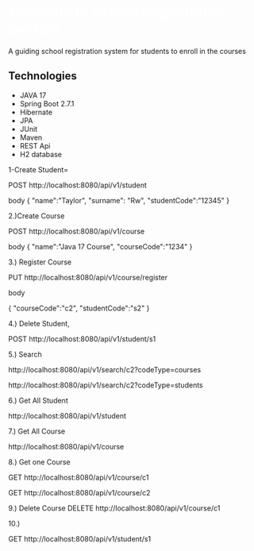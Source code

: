 <h1 style="color: white">Welcome to School Registration System</h1>

A guiding school registration system for students to enroll in the courses

<h2>Technologies</h2>
<ul>
  <li>JAVA 17</li>
  <li>Spring Boot 2.7.1</li>
  <li>Hibernate</li>
  <li>JPA</li>
 <li>JUnit</li>
 <li>Maven</li>
<li>REST Api</li>
<li>H2 database</li>
</ul>  

1-Create Student=

POST http://localhost:8080/api/v1/student

body
{
"name":"Taylor",
"surname": "Rw",
"studentCode":"12345"
}

2.)Create Course 

POST http://localhost:8080/api/v1/course

body
{
"name":"Java 17 Course",
"courseCode":"1234"
}

3.) Register Course

PUT http://localhost:8080/api/v1/course/register

body

{
"courseCode":"c2",
"studentCode":"s2"
}

4.) Delete Student,

 POST  http://localhost:8080/api/v1/student/s1

5.) Search

http://localhost:8080/api/v1/search/c2?codeType=courses

http://localhost:8080/api/v1/search/c2?codeType=students

6.) Get All Student

http://localhost:8080/api/v1/student

7.) Get All Course

http://localhost:8080/api/v1/course

8.) Get one Course

GET http://localhost:8080/api/v1/course/c1

GET http://localhost:8080/api/v1/course/c2

9.) Delete Course
DELETE http://localhost:8080/api/v1/course/c1


10.)

GET http://localhost:8080/api/v1/student/s1